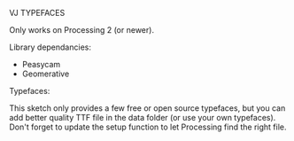VJ TYPEFACES

Only works on Processing 2 (or newer).


Library dependancies:

- Peasycam
- Geomerative


Typefaces:

This sketch only provides a few free or open source typefaces, but you can add better quality TTF file in the data folder (or use your own typefaces). Don't forget to update the setup function to let Processing find the right file.
